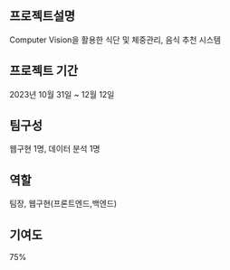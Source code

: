## 프로젝트설명
Computer Vision을 활용한 식단 및 체중관리, 음식 추천 시스템

## 프로젝트 기간 
2023년 10월 31일 ~ 12월 12일

## 팀구성 
웹구현 1명, 데이터 분석 1명

## 역할 
팀장, 웹구현(프론트엔드,백엔드)

## 기여도 
75%
